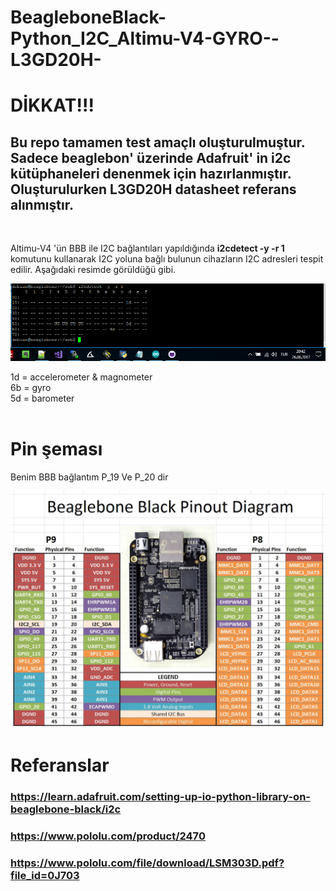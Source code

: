 # BeagleboneBlack-Python_I2C_Altimu-V4-GYRO--L3GD20H-


# DİKKAT!!!<br>
## Bu repo tamamen test amaçlı oluşturulmuştur. Sadece beaglebon' üzerinde Adafruit' in i2c kütüphaneleri denenmek için hazırlanmıştır. Oluşturulurken L3GD20H datasheet referans alınmıştır. 
<br>

Altimu-V4 'ün BBB ile I2C  bağlantıları yapıldığında **i2cdetect -y -r 1** komutunu kullanarak I2C yoluna bağlı bulunun cihazların I2C adresleri tespit edilir.
Aşağıdaki resimde görüldüğü gibi.<br>

![Screen Shot](https://github.com/zafersn/BeagleboneBlack-Python_I2C_Altimu-V4-GYRO--L3GD20H-/blob/master/img/1.png)<br>

1d = accelerometer & magnometer<br>
6b = gyro <br>
5d = barometer<br>
<br>

# Pin şeması 
Benim BBB bağlantım P_19 Ve P_20 dir

![Screen Shot](https://github.com/zafersn/BeagleboneBlack-Python_I2C_Altimu-V4-Accelometer-LSM303D-/blob/master/img/beaglebone-black-pinout.jpg)<br>


# Referanslar <br>

### https://learn.adafruit.com/setting-up-io-python-library-on-beaglebone-black/i2c

### https://www.pololu.com/product/2470

### https://www.pololu.com/file/download/LSM303D.pdf?file_id=0J703
